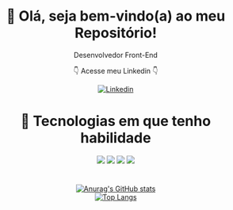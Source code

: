 
<div align=center>
  
  # <div>👋 Olá, seja bem-vindo(a) ao meu Repositório!</div>
  <p>
    Desenvolvedor Front-End
  </p>

  <p> 👇 Acesse meu Linkedin 👇 </p>
  
 [![Linkedin](https://img.shields.io/badge/LinkedIn-0077B5?style=for-the-badge&logo=linkedin&logoColor=white)](https://www.linkedin.com/in/roberto-silva-58965b15b/)
      
    
  
  
  #  🚀 Tecnologias em que tenho habilidade   
  <p>
    <img src="https://img.shields.io/badge/-HTML-orange?style=for-the-badge&logo=html5">
    <img src="https://img.shields.io/badge/-CSS-blue?style=for-the-badge&logo=css3">
    <img src="https://img.shields.io/badge/-JAVASCRIPT-yellow?style=for-the-badge&logo=javascript">
    <img src="https://img.shields.io/badge/-GIT-orange?style=for-the-badge&logo=git">
  </p>
  
  #  
  
  [![Anurag's GitHub stats](https://github-readme-stats.vercel.app/api?username=Roberto-frontend-developer&show_icons=true&theme=tokyonight)](https://github.com/anuraghazra/github-readme-stats)
  <br>
  [![Top Langs](https://github-readme-stats.vercel.app/api/top-langs/?username=Roberto-frontend-developer&layout=compact&hide=php,java&theme=tokyonight)](https://github.com/anuraghazra/github-readme-stats)

</div>
